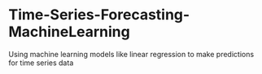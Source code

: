 # Time-Series-Forecasting-MachineLearning
Using machine learning models like linear regression to make predictions for time series data
